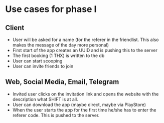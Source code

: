 # Use cases for phase I

## Client
- User will be asked for a name (for the referer in the friendlist. This also makes the message of the day more personal)
- First start of the app creates an UUID and is pushing this to the server
- The first booking (1 THX) is written to the db
- User can start scooping
- User can invite friends to join

## Web, Social Media, Email, Telegram
- Invited user clicks on the invitation link and opens the website with the description what SHIFT is at all.
- User can download the app (maybe direct, maybe via PlayStore)
- When the user starts the app for the first time he/she has to enter the referer code. This is pushed to the server.
